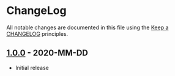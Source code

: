 # ChangeLog

All notable changes are documented in this file using the [Keep a CHANGELOG](https://keepachangelog.com/) principles.

## [1.0.0] - 2020-MM-DD

* Initial release

[1.0.0]: https://github.com/sebastianbergmann/lines-of-code/compare/f959e71f00e591288acc024afe9cb966c6cf9bd6...master
